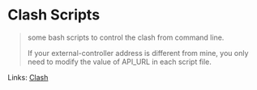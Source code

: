 # Clash Scripts

> some bash scripts to control the clash from command line.
> 
> If your external-controller address is different from mine, you only need to modify the value of API_URL in each script file. 

Links: [Clash](https://github.com/Dreamacro/clash/)
